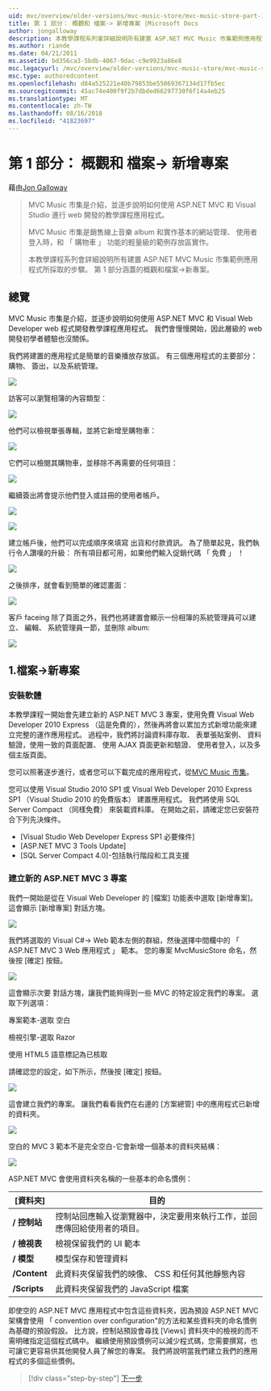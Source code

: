 ```yaml
---
uid: mvc/overview/older-versions/mvc-music-store/mvc-music-store-part-1
title: 第 1 部分： 概觀和 檔案-> 新增專案 |Microsoft Docs
author: jongalloway
description: 本教學課程系列會詳細說明所有建置 ASP.NET MVC Music 市集範例應用程式所採取的步驟。 第 1 部分涵蓋概觀和 檔案-> 新專案。
ms.author: riande
ms.date: 04/21/2011
ms.assetid: bd356ca3-5bdb-4067-9dac-c9e9923a86e8
msc.legacyurl: /mvc/overview/older-versions/mvc-music-store/mvc-music-store-part-1
msc.type: authoredcontent
ms.openlocfilehash: d84a525221e40b79853be55069367134d17fb5ec
ms.sourcegitcommit: 45ac74e400f9f2b7dbded66297730f6f14a4eb25
ms.translationtype: MT
ms.contentlocale: zh-TW
ms.lasthandoff: 08/16/2018
ms.locfileid: "41823697"
---
```

<a name="part-1-overview-and-file-new-project"></a>第 1 部分： 概觀和 檔案-> 新增專案
====================
藉由[Jon Galloway](https://github.com/jongalloway)

> MVC Music 市集是介紹，並逐步說明如何使用 ASP.NET MVC 和 Visual Studio 進行 web 開發的教學課程應用程式。  
>   
> MVC Music 市集是銷售線上音樂 album 和實作基本的網站管理、 使用者登入時，和 「 購物車 」 功能的輕量級的範例存放區實作。  
>   
> 本教學課程系列會詳細說明所有建置 ASP.NET MVC Music 市集範例應用程式所採取的步驟。 第 1 部分涵蓋的概觀和檔案-&gt;新專案。


## <a name="overview"></a>總覽

MVC Music 市集是介紹，並逐步說明如何使用 ASP.NET MVC 和 Visual Web Developer web 程式開發教學課程應用程式。 我們會慢慢開始，因此層級的 web 開發初學者體驗也沒關係。

我們將建置的應用程式是簡單的音樂播放存放區。 有三個應用程式的主要部分： 購物、 簽出，以及系統管理。

![](mvc-music-store-part-1/_static/image1.jpg)

訪客可以瀏覽相簿的內容類型：

![](mvc-music-store-part-1/_static/image2.jpg)

他們可以檢視單張專輯，並將它新增至購物車：

![](mvc-music-store-part-1/_static/image3.jpg)

它們可以檢閱其購物車，並移除不再需要的任何項目：

![](mvc-music-store-part-1/_static/image4.jpg)

繼續簽出將會提示他們登入或註冊的使用者帳戶。

![](mvc-music-store-part-1/_static/image1.png)

![](mvc-music-store-part-1/_static/image2.png)

建立帳戶後，他們可以完成順序來填寫 出貨和付款資訊。 為了簡單起見，我們執行令人讚嘆的升級： 所有項目都可用，如果他們輸入促銷代碼 「 免費 」 ！

![](mvc-music-store-part-1/_static/image5.jpg)

之後排序，就會看到簡單的確認畫面：

![](mvc-music-store-part-1/_static/image6.jpg)

客戶 faceing 除了頁面之外，我們也將建置會顯示一份相簿的系統管理員可以建立、 編輯、 系統管理員一節，並刪除 album:

![](mvc-music-store-part-1/_static/image7.jpg)

## <a name="1-file--gt-new-project"></a>1.檔案-&gt;新專案

### <a name="installing-the-software"></a>安裝軟體

本教學課程一開始會先建立新的 ASP.NET MVC 3 專案，使用免費 Visual Web Developer 2010 Express （這是免費的），然後再將會以累加方式新增功能來建立完整的運作應用程式。 過程中，我們將討論資料庫存取、 表單張貼案例、 資料驗證，使用一致的頁面配置、 使用 AJAX 頁面更新和驗證、 使用者登入，以及多個主版頁面。

您可以照著逐步進行，或者您可以下載完成的應用程式，從[MVC Music 市集](https://github.com/evilDave/MVC-Music-Store)。

您可以使用 Visual Studio 2010 SP1 或 Visual Web Developer 2010 Express SP1 （Visual Studio 2010 的免費版本） 建置應用程式。 我們將使用 SQL Server Compact （同樣免費） 來裝載資料庫。 在開始之前，請確定您已安裝符合下列先決條件。


- [Visual Studio Web Developer Express SP1 必要條件]
- [ASP.NET MVC 3 Tools Update]
- [SQL Server Compact 4.0]-包括執行階段和工具支援


### <a name="creating-a-new-aspnet-mvc-3-project"></a>建立新的 ASP.NET MVC 3 專案

我們一開始是從在 Visual Web Developer 的 [檔案] 功能表中選取 [新增專案]。 這會顯示 [新增專案] 對話方塊。

![](mvc-music-store-part-1/_static/image5.png)

我們將選取的 Visual C#-&gt; Web 範本左側的群組，然後選擇中間欄中的 「 ASP.NET MVC 3 Web 應用程式 」 範本。 您的專案 MvcMusicStore 命名，然後按 [確定] 按鈕。

![](mvc-music-store-part-1/_static/image8.jpg)

這會顯示次要 對話方塊，讓我們能夠得到一些 MVC 的特定設定我們的專案。 選取下列選項：

專案範本-選取 空白

檢視引擎-選取 Razor

使用 HTML5 語意標記為已核取

請確認您的設定，如下所示，然後按 [確定] 按鈕。

![](mvc-music-store-part-1/_static/image9.jpg)

這會建立我們的專案。 讓我們看看我們在右邊的 [方案總管] 中的應用程式已新增的資料夾。

![](mvc-music-store-part-1/_static/image10.jpg)

空白的 MVC 3 範本不是完全空白-它會新增一個基本的資料夾結構：

![](mvc-music-store-part-1/_static/image6.png)

ASP.NET MVC 會使用資料夾名稱的一些基本的命名慣例：

| [資料夾] | **目的** |
| --- | --- |
| **/ 控制站** | 控制站回應輸入從瀏覽器中，決定要用來執行工作，並回應傳回給使用者的項目。 |
| **/ 檢視表** | 檢視保留我們的 UI 範本 |
| **/ 模型** | 模型保存和管理資料 |
| **/Content** | 此資料夾保留我們的映像、 CSS 和任何其他靜態內容 |
| **/Scripts** | 此資料夾保留我們的 JavaScript 檔案 |

即使空的 ASP.NET MVC 應用程式中包含這些資料夾，因為預設 ASP.NET MVC 架構會使用 「 convention over configuration"的方法和某些資料夾的命名慣例為基礎的預設假設。 比方說，控制站預設會尋找 [Views] 資料夾中的檢視的而不需明確指定這個程式碼中。 繼續使用預設慣例可以減少程式碼，您需要撰寫，也可讓它更容易供其他開發人員了解您的專案。 我們將說明當我們建立我們的應用程式的多個這些慣例。

> [!div class="step-by-step"]
> [下一步](mvc-music-store-part-2.md)
